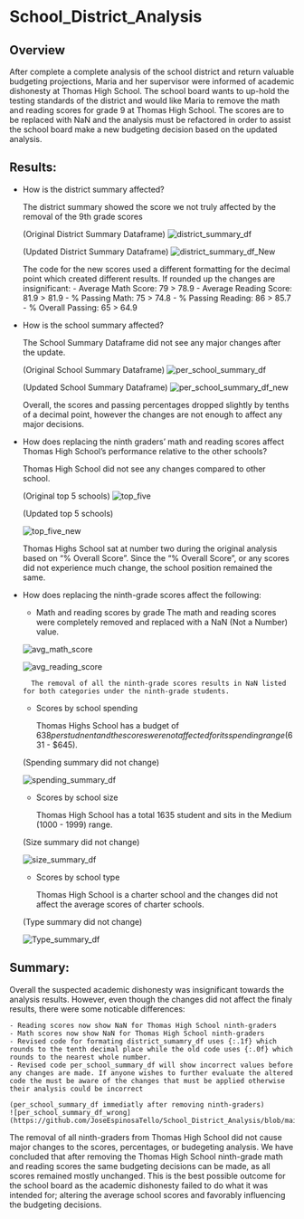 # School_District_Analysis
## Overview 
After complete a complete analysis of the school district and return valuable budgeting projections, Maria and her supervisor were informed of academic dishonesty at Thomas High School. The school board wants to up-hold the testing standards of the district and would like Maria to remove the math and reading scores for grade 9 at Thomas High School. The scores are to be replaced with NaN and the analysis must be refactored in order to assist the school board make a new budgeting decision based on the updated analysis.

## Results:

- How is the district summary affected?

	The district summary showed the score we not truly affected by the removal of the 9th grade scores
	
	(Original District Summary Dataframe)
	![district_summary_df](https://github.com/JoseEspinosaTello/School_District_Analysis/blob/main/Resources/district_summary_df.png)
	
	(Updated District Summary Dataframe)
	![district_summary_df_New](https://github.com/JoseEspinosaTello/School_District_Analysis/blob/main/Resources/district_summary_df_new.png)

	The code for the new scores used a different formatting for the decimal point which created different results. If rounded up the changes are insignificant:
		- Average Math Score: 79 > 78.9
		- Average Reading Score: 81.9 > 81.9
		- % Passing Math: 75 > 74.8
		- % Passing Reading: 86 > 85.7
		- % Overall Passing: 65 > 64.9

- How is the school summary affected?

	The School Summary Dataframe did not see any major changes after the update.

	(Original School Summary Dataframe)
	![per_school_summary_df](https://github.com/JoseEspinosaTello/School_District_Analysis/blob/main/Resources/per_school_summary_df.png)

	(Updated School Summary Dataframe)
	![per_school_summary_df_new](https://github.com/JoseEspinosaTello/School_District_Analysis/blob/main/Resources/per_school_summary_df_new.png)

	Overall, the scores and passing percentages dropped slightly by tenths of a decimal point, however the changes are not enough to affect any major decisions.


- How does replacing the ninth graders’ math and reading scores affect Thomas High School’s performance relative to the other schools?

	Thomas High School did not see any changes compared to other school.

	(Original top 5 schools)
	![top_five](https://github.com/JoseEspinosaTello/School_District_Analysis/blob/main/Resources/top_five.png)

	(Updated top 5 schools)

	![top_five_new](https://github.com/JoseEspinosaTello/School_District_Analysis/blob/main/Resources/top_five_new.png)

	Thomas Highs School sat at number two during the original analysis based on “% Overall Score”. Since the “% Overall Score”, or any scores did not experience much change, the school position remained the same.

- How does replacing the ninth-grade scores affect the following:
	- Math and reading scores by grade
		The math and reading scores were completely removed and replaced with a NaN (Not a Number) value.

	![avg_math_score](https://github.com/JoseEspinosaTello/School_District_Analysis/blob/main/Resources/avg_math_score.png)

	![avg_reading_score](https://github.com/JoseEspinosaTello/School_District_Analysis/blob/main/Resources/avg_reading_score.png)

		The removal of all the ninth-grade scores results in NaN listed for both categories under the ninth-grade students.
		
		
	- Scores by school spending

		Thomas Highs School has a budget of $638 per studnent and the scores were not affected for its spending range ($631 - $645).

	(Spending summary did not change)

	![spending_summary_df](https://github.com/JoseEspinosaTello/School_District_Analysis/blob/main/Resources/spending_summary_df.png)

	
	- Scores by school size

		Thomas High School has a total 1635 student and sits in the Medium (1000 - 1999) range.

	(Size summary did not change)

	![size_summary_df](https://github.com/JoseEspinosaTello/School_District_Analysis/blob/main/Resources/size_summary_df.png)

		
	- Scores by school type

		Thomas High School is a charter school and the changes did not affect the average scores of charter schools.

	(Type summary did not change)

	![Type_summary_df](https://github.com/JoseEspinosaTello/School_District_Analysis/blob/main/Resources/Type_summary_df.png)

## Summary:

Overall the suspected academic dishonesty was insignificant towards the analysis results. However, even though the changes did not affect the finaly results, there were some noticable differences:

	- Reading scores now show NaN for Thomas High School ninth-graders
	- Math scores now show NaN for Thomas High School ninth-graders
	- Revised code for formating district_sumamry_df uses {:.1f} which rounds to the tenth decimal place while the old code uses {:.0f} which rounds to the nearest whole number.
	- Revised code per_school_summary_df will show incorrect values before any changes are made. If anyone wishes to further evaluate the altered code the must be aware of the changes that must be applied otherwise their analysis could be incorrect

	(per_school_summary_df immediatly after removing ninth-graders)
	![per_school_summary_df_wrong](https://github.com/JoseEspinosaTello/School_District_Analysis/blob/main/Resources/per_school_summary_df_wrong.png)


 The removal of all ninth-graders from Thomas High School did not cause major changes to the scores, percentages, or budegeting analysis. We have concluded that after removing the Thomas High School ninth-grade math and reading scores the same budgeting decisions can be made, as all scores remained mostly unchanged. This is the best possible outcome for the school board as the academic dishonesty failed to do what it was intended for; altering the average school scores and favorably influencing the budgeting decisions.
